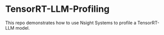 # TensorRT-LLM-Profiling
This repo demonstrates how to use Nsight Systems to profile a TensorRT-LLM model.
